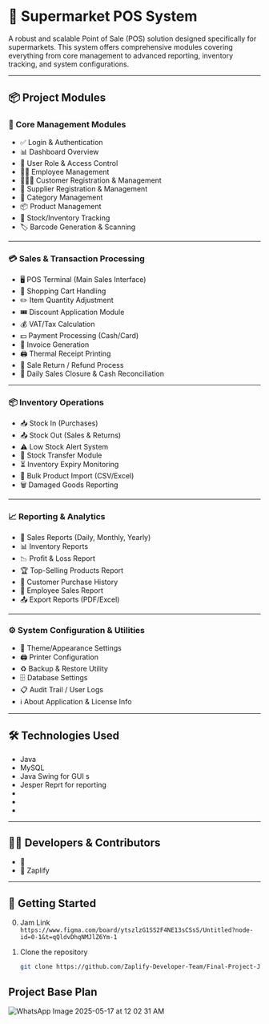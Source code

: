 # 🛒 Supermarket POS System

A robust and scalable Point of Sale (POS) solution designed specifically for supermarkets. This system offers comprehensive modules covering everything from core management to advanced reporting, inventory tracking, and system configurations.

---

## 📦 Project Modules

### 🔐 Core Management Modules
- ✅ Login & Authentication  
- 📊 Dashboard Overview  
- 👥 User Role & Access Control  
- 👨‍💼 Employee Management  
- 👨‍👩‍💼 Customer Registration & Management  
- 🚚 Supplier Registration & Management  
- 📁 Category Management  
- 📦 Product Management  
- 🧮 Stock/Inventory Tracking  
- 🏷️ Barcode Generation & Scanning  

---

### 💳 Sales & Transaction Processing
- 🖥️ POS Terminal (Main Sales Interface)  
- 🛒 Shopping Cart Handling  
- ✏️ Item Quantity Adjustment  
- 🎟️ Discount Application Module  
- 💰 VAT/Tax Calculation  
- 💵 Payment Processing (Cash/Card)  
- 🧾 Invoice Generation  
- 🖨️ Thermal Receipt Printing  
- 🔁 Sale Return / Refund Process  
- 🧮 Daily Sales Closure & Cash Reconciliation  

---

### 📦 Inventory Operations
- 📥 Stock In (Purchases)  
- 📤 Stock Out (Sales & Returns)  
- ⚠️ Low Stock Alert System  
- 🔁 Stock Transfer Module  
- ⏳ Inventory Expiry Monitoring  
- 📄 Bulk Product Import (CSV/Excel)  
- 🗑️ Damaged Goods Reporting  

---

### 📈 Reporting & Analytics
- 📅 Sales Reports (Daily, Monthly, Yearly)  
- 📊 Inventory Reports  
- 📉 Profit & Loss Report  
- 🏆 Top-Selling Products Report  
- 🧾 Customer Purchase History  
- 👔 Employee Sales Report  
- 📤 Export Reports (PDF/Excel)  

---

### ⚙️ System Configuration & Utilities
- 🎨 Theme/Appearance Settings  
- 🖨️ Printer Configuration  
- ♻️ Backup & Restore Utility  
- 🗄️ Database Settings  
- 📋 Audit Trail / User Logs  
- ℹ️ About Application & License Info  

---

## 🛠️ Technologies Used
- Java
- MySQL
- Java Swing for GUI s
- Jesper Reprt for reporting
- 
- 
- 

---

## 🧑‍💻 Developers & Contributors
- 👤 
- 👥 Zaplify

---

## 🚀 Getting Started
0. Jam Link
   ```https://www.figma.com/board/ytszlzG1SS2F4NE13sCSsS/Untitled?node-id=0-1&t=qQldvDhqNMJlZ6Ym-1```

1. Clone the repository  
   ```bash
   git clone https://github.com/Zaplify-Developer-Team/Final-Project-JIAT.git


## Project Base Plan
![WhatsApp Image 2025-05-17 at 12 02 31 AM](https://github.com/user-attachments/assets/4385c1b5-be3f-4d38-b7f8-f36ec4922073)
